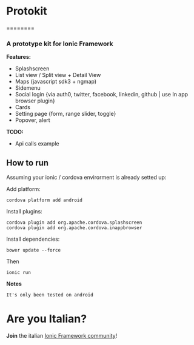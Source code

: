 # Protokit
========
### A prototype kit for **Ionic Framework**

**Features:**

* Splashscreen
* List view / Split view + Detail View
* Maps (javascript sdk3 + ngmap)
* Sidemenu
* Social login {via auth0, twitter, facebook, linkedin, github | use In app browser plugin}
* Cards
* Setting page {form, range slider, toggle}
* Popover, alert

**TODO:**
* Api calls example

## How to run

Assuming your ionic / cordova envirorment is already setted up:

Add platform:
```
cordova platform add android
```
Install plugins:
```
cordova plugin add org.apache.cordova.splashscreen
cordova plugin add org.apache.cordova.inappbrowser
```
Install dependencies:
```
bower update --force
```

Then
```
ionic run
```

**Notes**
```
It's only been tested on android 
```

# Are you Italian?
**Join** the italian [Ionic Framework community](https://www.facebook.com/groups/380772785422827/)!
